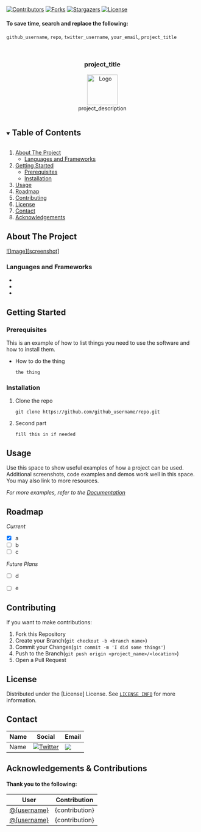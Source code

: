 <!-- PROJECT SHIELDS -->
[![Contributors][contributors-shield]][contributors-url]
[![Forks][forks-shield]][forks-url]
[![Stargazers][stars-shield]][stars-url]
[![License][license-shield]][license-url]

#### To save time, search and replace the following:
`github_username`, `repo`, `twitter_username`, `your_email`, `project_title`

<!-- PROJECT LOGO -->
<br />
<h3 align="center">project_title</h3>
<p align="center">
  <a href="https://github.com/github_username/repo" align="center">
    <img src="images/logo.png" alt="Logo" width="80" height="80">
  </a>
  <br />
  project_description
</p>



<!-- TABLE OF CONTENTS -->
<details open="open">
  <summary><h2 style="display: inline-block">Table of Contents</h2></summary>
  <ol>
    <li>
      <a href="#about-the-project">About The Project</a>
      <ul>
        <li><a href="#languages-and-frameworks">Languages and Frameworks</a></li>
      </ul>
    </li>
    <li>
      <a href="#getting-started">Getting Started</a>
      <ul>
        <li><a href="#prerequisites">Prerequisites</a></li>
        <li><a href="#installation">Installation</a></li>
      </ul>
    </li>
    <li><a href="#usage">Usage</a></li>
    <li><a href="#roadmap">Roadmap</a></li>
    <li><a href="#contributing">Contributing</a></li>
    <li><a href="#license">License</a></li>
    <li><a href="#contact">Contact</a></li>
    <li><a href="#acknowledgements">Acknowledgements</a></li>
  </ol>
</details>



<!-- ABOUT THE PROJECT -->
## About The Project

[![Image][screenshot]](https://example.com)


### Languages and Frameworks

* []()
* []()
* []()



<!-- GETTING STARTED -->
## Getting Started

### Prerequisites

This is an example of how to list things you need to use the software and how to install them.
* How to do the thing
  ```
  the thing
  ```

### Installation

1. Clone the repo
   ```
   git clone https://github.com/github_username/repo.git
   ```
2. Second part
   ```
   fill this in if needed
   ```



<!-- USAGE EXAMPLES -->
## Usage

Use this space to show useful examples of how a project can be used. Additional screenshots, code examples and demos work well in this space. You may also link to more resources.

_For more examples, refer to the [Documentation](https://example.com)_



<!-- ROADMAP -->
## Roadmap
_Current_
- [x] a 
- [ ] b 
- [ ] c

_Future Plans_
- [ ] d
- [ ] e



<!-- CONTRIBUTING -->
## Contributing

If you want to make contributions:

1. Fork this Repository
2. Create your Branch(`git checkout -b <branch name>`)
3. Commit your Changes(`git commit -m 'I did some things'`)
4. Push to the Branch(`git push origin <project_name>/<location>`)
5. Open a Pull Request



<!-- LICENSE -->
## License

Distributed under the [License] License. See [`LICENSE INFO`](https://choosealicense.com/) for more information.



<!-- CONTACT -->
## Contact

Name | Social | Email |
------------ | ------------- | ------------- |
Name | [![Twitter][twitter-shield]][twitter-url] | <a href="mailto:your_email"><img src="https://img.shields.io/badge/-email-Email?style=for-the-badge&logo=gmail&colorB=555"></a>



<!-- ACKNOWLEDGEMENTS -->
## Acknowledgements & Contributions

#### Thank you to the following:

User | Contribution |
------------ | ------------- |
[@{username}](https://github.com/{user}) | {contribution} |
[@{username}](https://github.com/{user}) | {contribution} |





<!-- MARKDOWN LINKS & IMAGES -->
<!-- https://www.markdownguide.org/basic-syntax/#reference-style-links -->
[contributors-shield]: https://img.shields.io/github/contributors/github_username/repo.svg?style=for-the-badge
[contributors-url]: https://github.com/github_username/repo/graphs/contributors
[forks-shield]: https://img.shields.io/github/forks/github_username/repo.svg?style=for-the-badge
[forks-url]: https://github.com/github_username/repo/network/members
[stars-shield]: https://img.shields.io/github/stars/github_username/repo.svg?style=for-the-badge
[stars-url]: https://github.com/github_username/repo/stargazers
[license-shield]: https://img.shields.io/github/license/github_username/repo.svg?style=for-the-badge
[license-url]: https://github.com/github_username/repo/blob/master/LICENSE
[twitter-shield]: https://img.shields.io/badge/-twitter-Twitter?style=for-the-badge&logo=twitter&colorB=555
[twitter-url]: https://twitter.com/twitter_username

